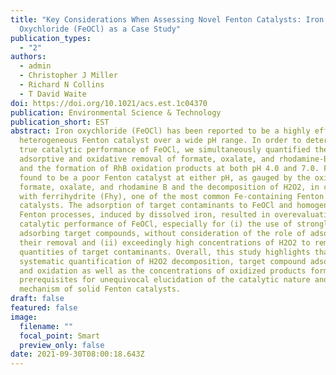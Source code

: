 ```yaml
---
title: "Key Considerations When Assessing Novel Fenton Catalysts: Iron
  Oxychloride (FeOCl) as a Case Study"
publication_types:
  - "2"
authors:
  - admin
  - Christopher J Miller
  - Richard N Collins
  - T David Waite
doi: https://doi.org/10.1021/acs.est.1c04370
publication: Environmental Science & Technology
publication_short: EST
abstract: Iron oxychloride (FeOCl) has been reported to be a highly efficient
  heterogeneous Fenton catalyst over a wide pH range. In order to determine the
  true catalytic performance of FeOCl, we simultaneously quantified the
  adsorptive and oxidative removal of formate, oxalate, and rhodamine-B (RhB)
  and the formation of RhB oxidation products at both pH 4.0 and 7.0. FeOCl was
  found to be a poor Fenton catalyst at either pH, as gauged by the oxidation of
  formate, oxalate, and rhodamine B and the decomposition of H2O2, in comparison
  with ferrihydrite (Fhy), one of the most common Fe-containing Fenton
  catalysts. The adsorption of target contaminants to FeOCl and homogeneous
  Fenton processes, induced by dissolved iron, resulted in overevaluation of the
  catalytic performance of FeOCl, especially for (i) the use of strongly
  adsorbing target compounds, without consideration of the role of adsorption in
  their removal and (ii) exceedingly high concentrations of H2O2 to remove trace
  quantities of target contaminants. Overall, this study highlights that the
  systematic quantification of H2O2 decomposition, target compound adsorption,
  and oxidation as well as the concentrations of oxidized products formed are
  prerequisites for unequivocal elucidation of the catalytic nature and reaction
  mechanism of solid Fenton catalysts.
draft: false
featured: false
image:
  filename: ""
  focal_point: Smart
  preview_only: false
date: 2021-09-30T08:00:18.643Z
---
```


